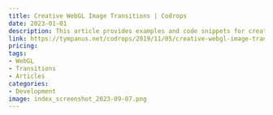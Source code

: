 ```yaml
---
title: Creative WebGL Image Transitions | Codrops
date: 2023-01-01
description: This article provides examples and code snippets for creating unique and visually stunning image transitions on web pages using WebGL.
link: https://tympanus.net/codrops/2019/11/05/creative-webgl-image-transitions/
pricing: 
tags: 
- WebGL
- Transitions
- Articles 
categories: 
- Development 
image: index_screenshot_2023-09-07.png
---
```

